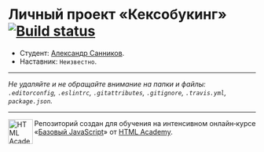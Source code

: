 # Личный проект «Кексобукинг» [![Build status][travis-image]][travis-url]

* Студент: [Александр Санников](https://up.htmlacademy.ru/javascript/9/user/287231).
* Наставник: `Неизвестно`.

---

_Не удаляйте и не обращайте внимание на папки и файлы:_<br>
_`.editorconfig`, `.eslintrc`, `.gitattributes`, `.gitignore`, `.travis.yml`, `package.json`._

---

<a href="https://htmlacademy.ru/intensive/javascript"><img align="left" width="50" height="50" title="HTML Academy" src="https://up.htmlacademy.ru/static/img/intensive/javascript/logo-for-github.svg"></a>

Репозиторий создан для обучения на интенсивном онлайн‑курсе «[Базовый JavaScript](https://htmlacademy.ru/intensive/javascript)» от [HTML Academy](https://htmlacademy.ru).

[travis-image]: https://travis-ci.org/htmlacademy-javascript/287231-keksobooking.svg?branch=master
[travis-url]: https://travis-ci.org/htmlacademy-javascript/287231-keksobooking
